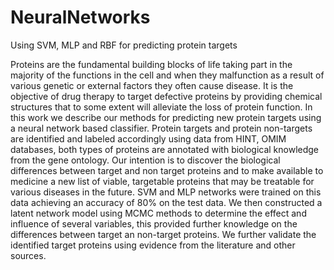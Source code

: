 # NeuralNetworks
Using SVM, MLP and RBF for predicting protein targets

Proteins  are the fundamental building blocks of life taking part in the majority of the functions in the cell and when they malfunction as a result of various genetic or external factors they often cause disease. It is the objective of drug therapy to target defective proteins by providing chemical structures that to some extent will alleviate the loss of protein function. In this work we describe our methods for predicting new protein targets using a neural network based classifier. Protein targets and protein non-targets are identified and labeled accordingly using data from HINT, OMIM databases, both types of proteins are annotated with biological knowledge from the gene ontology. Our intention is to discover the biological differences between target and non target proteins and to make available to medicine a new list of viable, targetable proteins that may be treatable for various diseases in the future. SVM and MLP networks were trained on this data achieving an accuracy of 80\% on the test data. We then constructed a latent network model using MCMC methods to determine the effect and influence of several variables, this provided further knowledge on the differences between target an non-target proteins. We further validate the identified target proteins using evidence from the literature and other sources.
